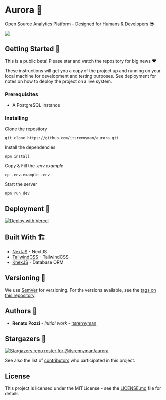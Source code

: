 # Aurora 🌈

Open Source Analytics Platform - Designed for Humans & Developers :sunglasses:

![](https://repository-images.githubusercontent.com/349502977/99c2cf00-9970-11eb-9cb1-9ebecd4f2f27)

## Getting Started 🤩

This is a public beta! Please star and watch the repository for big news :heart:

These instructions will get you a copy of the project up and running on your local machine for development and testing purposes. See deployment for notes on how to deploy the project on a live system.

### Prerequisites

- A PostgreSQL Instance

### Installing 

Clone the repository

`git clone https://github.com/itsrennyman/aurora.git`

Install the dependencies

`npm install`

Copy & Fill the *.env.example*

`cp .env.example .env`

Start the server

`npm run dev`

## Deployment 🛫

[![Deploy with Vercel](https://vercel.com/button)](https://vercel.com/new/git/external?repository-url=https%3A%2F%2Fgithub.com%2Fitsrennyman%2Faurora&env=DB_URL,JWT_SECRET&project-name=aurora)

## Built With 🏗️

* [NextJS](https://nextjs.org/) - NextJS
* [TailwindCSS](https://tailwindcss.com/) - TailwindCSS
* [KnexJS](https://knexjs.org/) - Database ORM

## Versioning 🚦

We use [SemVer](http://semver.org/) for versioning. For the versions available, see the [tags on this repository](https://github.com/itsrennyman/aurora/tags). 

## Authors 🙋

* **Renato Pozzi** - *Initial work* - [itsrennyman](https://github.com/itsrennyman)

## Stargazers 🌟

[![Stargazers repo roster for @itsrennyman/aurora](https://reporoster.com/stars/itsrennyman/aurora)](https://github.com/itsrennyman/aurora/stargazers)

See also the list of [contributors](https://github.com/itsrennyman/aurora/contributors) who participated in this project.

## License

This project is licensed under the MIT License - see the [LICENSE.md](LICENSE.md) file for details
